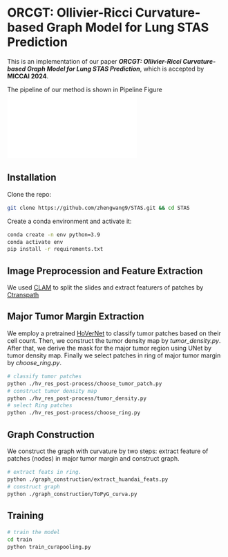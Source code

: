 # ORCGT: Ollivier-Ricci Curvature-based Graph Model for Lung STAS Prediction
This is an implementation of our paper ***ORCGT: Ollivier-Ricci Curvature-based Graph Model for Lung STAS Prediction***, which is accepted by **MICCAI 2024**.

The pipeline of our method is shown in Pipeline Figure
![Overview](/Pics/overview-5.pdf)

## Installation
Clone the repo:
```bash
git clone https://github.com/zhengwang9/STAS.git && cd STAS
```
Create a conda environment and activate it:
```bash
conda create -n env python=3.9
conda activate env
pip install -r requirements.txt
```
## Image Preprocession and Feature Extraction

We used [CLAM](https://github.com/mahmoodlab/CLAM) to split the slides and extract featurers of patches by [Ctranspath](https://github.com/Xiyue-Wang/TransPath)   

## Major Tumor Margin Extraction
We employ a pretrained [HoVerNet](https://github.com/vqdang/hover_net) to classify tumor patches based on their cell count. Then, we construct the tumor density map by *tumor_density.py*. After that, we derive the mask for the major tumor region using UNet by tumor density map. Finally we select patches in ring of major tumor margin by *choose_ring.py*.
```bash
# classify tumor patches
python ./hv_res_post-process/choose_tumor_patch.py
# construct tumor density map
python ./hv_res_post-process/tumor_density.py
# select Ring patches
python ./hv_res_post-process/choose_ring.py
```

## Graph Construction

We construct the graph with curvature by two steps: extract feature of patches (nodes) in major tumor margin and construct graph.

```bash
# extract feats in ring.
python ./graph_construction/extract_huandai_feats.py
# construct graph
python ./graph_construction/ToPyG_curva.py
```

## Training

```bash
# train the model
cd train
python train_curapooling.py
```

